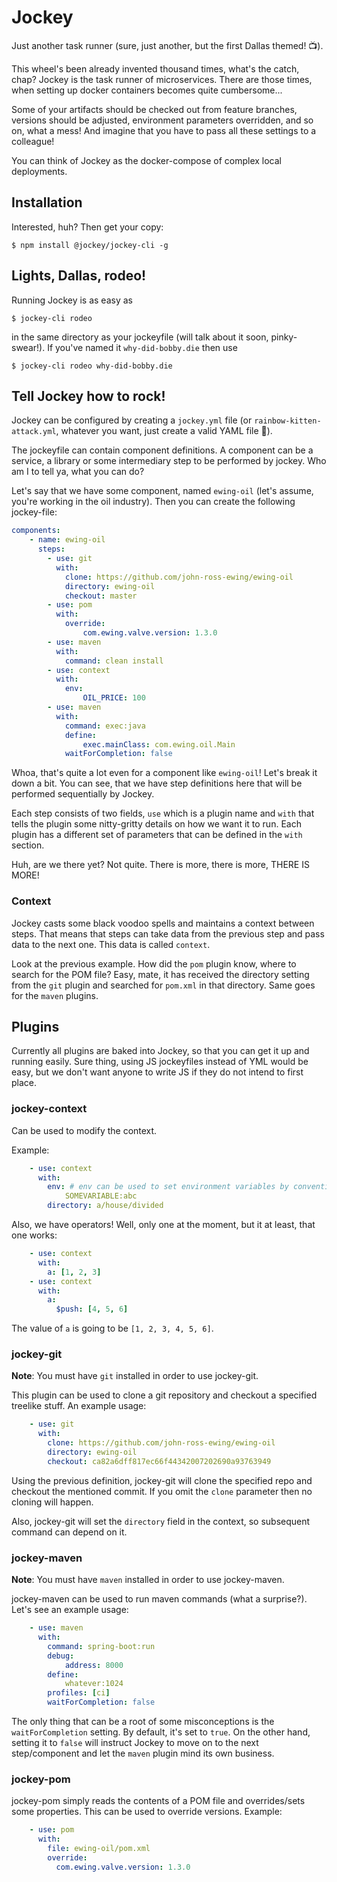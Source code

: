 # Jockey

Just another task runner (sure, just another, but the first Dallas themed! :tv:).

This wheel's been already invented thousand times, what's the catch, chap? Jockey is the task runner of microservices. There are those times, when setting up docker containers becomes quite cumbersome...

Some of your artifacts should be checked out from feature branches, versions should be adjusted, environment parameters overridden, and so on, what a mess! And imagine that you have to pass all these settings to a colleague!

You can think of Jockey as the docker-compose of complex local deployments.

## Installation

Interested, huh? Then get your copy:

~~~~
$ npm install @jockey/jockey-cli -g
~~~~

## Lights, Dallas, rodeo!

Running Jockey is as easy as

~~~~
$ jockey-cli rodeo
~~~~

in the same directory as your jockeyfile (will talk about it soon, pinky-swear!). If you've named it `why-did-bobby.die` then use

~~~~
$ jockey-cli rodeo why-did-bobby.die
~~~~

## Tell Jockey how to rock!

Jockey can be configured by creating a `jockey.yml` file (or `rainbow-kitten-attack.yml`, whatever you want, just create a valid YAML file :rainbow:).

The jockeyfile can contain component definitions. A component can be a service, a library or some intermediary step to be performed by jockey. Who am I to tell ya, what you can do?

Let's say that we have some component, named `ewing-oil` (let's assume, you're working in the oil industry). Then you can create the following jockey-file:

~~~~YAML
components:
    - name: ewing-oil
      steps:
        - use: git
          with:
            clone: https://github.com/john-ross-ewing/ewing-oil
            directory: ewing-oil
            checkout: master
        - use: pom
          with:
            override:
                com.ewing.valve.version: 1.3.0
        - use: maven
          with:
            command: clean install
        - use: context
          with:
            env:
                OIL_PRICE: 100
        - use: maven
          with:
            command: exec:java
            define:
                exec.mainClass: com.ewing.oil.Main
            waitForCompletion: false
~~~~

Whoa, that's quite a lot even for a component like `ewing-oil`! Let's break it down a bit. You can see, that we have step definitions here that will be performed sequentially by Jockey.

Each step consists of two fields, `use` which is a plugin name and `with` that tells the plugin some nitty-gritty details on how we want it to run. Each plugin has a different set of parameters that can be defined in the `with` section.

Huh, are we there yet? Not quite. There is more, there is more, THERE IS MORE! 

### Context

Jockey casts some black voodoo spells and maintains a context between steps. That means that steps can take data from the previous step and pass data to the next one. This data is called `context`. 

Look at the previous example. How did the `pom` plugin know, where to search for the POM file? Easy, mate, it has received the directory setting from the `git` plugin and searched for `pom.xml` in that directory. Same goes for the `maven` plugins.

## Plugins

Currently all plugins are baked into Jockey, so that you can get it up and running easily. Sure thing, using JS jockeyfiles instead of YML would be easy, but we don't want anyone to write JS if they do not intend to first place.

### jockey-context

Can be used to modify the context.

Example:

~~~~YAML
    - use: context
      with:
        env: # env can be used to set environment variables by convention
            SOMEVARIABLE:abc
        directory: a/house/divided
~~~~

Also, we have operators! Well, only one at the moment, but it at least, that one works:

~~~~YAML
    - use: context
      with:
        a: [1, 2, 3]
    - use: context
      with:
        a:
          $push: [4, 5, 6]
~~~~

The value of `a` is going to be `[1, 2, 3, 4, 5, 6]`.

### jockey-git

**Note**: You must have `git` installed in order to use jockey-git.

This plugin can be used to clone a git repository and checkout a specified treelike stuff. An example usage:

~~~~YAML
    - use: git
      with:
        clone: https://github.com/john-ross-ewing/ewing-oil
        directory: ewing-oil
        checkout: ca82a6dff817ec66f44342007202690a93763949
~~~~

Using the previous definition, jockey-git will clone the specified repo and checkout the mentioned commit. If you omit the `clone` parameter then no cloning will happen.

Also, jockey-git will set the `directory` field in the context, so subsequent command can depend on it.


### jockey-maven

**Note**: You must have `maven` installed in order to use jockey-maven.

jockey-maven can be used to run maven commands (what a surprise?). Let's see an example usage:

~~~~YAML
    - use: maven
      with:
        command: spring-boot:run
        debug:
            address: 8000
        define:
            whatever:1024
        profiles: [ci]
        waitForCompletion: false
~~~~

The only thing that can be a root of some misconceptions is the `waitForCompletion` setting. By default, it's set to `true`. On the other hand, setting it to `false` will instruct Jockey to move on to the next step/component and let the `maven` plugin mind its own business.

### jockey-pom

jockey-pom simply reads the contents of a POM file and overrides/sets some properties. This can be used to override versions. Example:

~~~~YAML
    - use: pom
      with:
        file: ewing-oil/pom.xml
        override:
          com.ewing.valve.version: 1.3.0
~~~~
